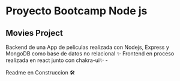 # Proyecto Bootcamp Node js
## Movies Project


Backend de una App de peliculas realizada con Nodejs, Express y MongoDB como base de datos no relacional
✨  Frontend en proceso realizada en react junto con chakra-ui✨  -



Readme en Construccion 🛠️
